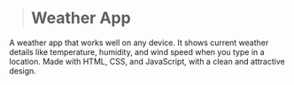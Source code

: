 ># Weather App
A weather app that works well on any device. It shows current weather details like temperature, humidity, and wind speed when you type in a location. Made with HTML, CSS, and JavaScript, with a clean and attractive design.